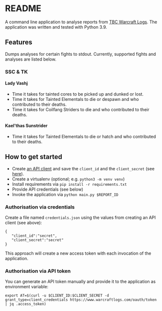 # README

A command line application to analyse reports from [TBC Warcraft Logs](https://tbc.warcraftlogs.com/).
The application was written and tested with Python 3.9.

## Features

Dumps analyses for certain fights to stdout.
Currently, supported fights and analyses are listed below.

### SSC & TK
#### Lady Vashj
  * Time it takes for tainted cores to be picked up and dunked or lost.
  * Time it takes for Tainted Elementals to die or despawn and who contributed to their deaths.
  * Time it takes for Coilfang Striders to die and who contributed to their deaths.

####  Kael'thas Sunstrider
  * Time it takes for Tainted Elementals to die or hatch and who contributed to their deaths.


## How to get started

* Create [an API client](https://www.warcraftlogs.com/api/clients/) and save the `client_id` and the `client_secret` (see [here](https://www.warcraftlogs.com/api/docs)).
* Create a virtualenv (optional; e.g. `python3 -m venv venv`)
* Install requirements via `pip install -r requirements.txt`
* Provide API credentials (see below)
* Invoke the application via `python main.py $REPORT_ID`


### Authorisation via credentials

Create a file named `credentials.json` using the values from creating an API client (see above):

    {
       "client_id":"secret",
       "client_secret":"secret"
    }

This approach will create a new access token with each invocation of the application.

### Authorisation via API token

You can generate an API token manually and provide it to the application as environment variable:

    export AT=$(curl -u $CLIENT_ID:$CLIENT_SECRET -d grant_type=client_credentials https://www.warcraftlogs.com/oauth/token | jq .access_token)
